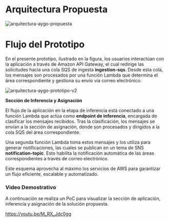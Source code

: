# Arquitectura Propuesta

![arquitectura-aygo-propuesta](https://github.com/user-attachments/assets/c9ed83c5-80af-4f5e-acb0-211fc6bd97f3)

# Flujo del Prototipo
En el presente prototipo, ilustrado en la figura, los usuarios interactúan con la aplicación a través de Amazon API Gateway, el cual redirige las solicitudes hacia una cola SQS de ingesta **ingestion-sqs**. Desde esta cola, los mensajes son procesados por una función Lambda que determina el área correspondiente y gestiona su envío vía correo electrónico.

![arquitectura-aygo-prototipo-v2](https://github.com/user-attachments/assets/f7c064d6-0c64-4e09-8432-cbdc253b79b5)

**Sección de Inferencia y Asignación**

El flujo de la aplicación en la etapa de inferencia está conectado a una función Lambda que actúa como **endpoint de inferencia**, encargada de clasificar los mensajes recibidos. Tras la clasificación, los mensajes se envían a la sección de asignación, donde son procesados y dirigidos a la cola SQS del área correspondiente.

Una segunda función Lambda toma estos mensajes y los utiliza para generar notificaciones, las cuales se publican en un tema de SNS **notification-topic**. Esto habilita la notificación automática de las áreas correspondientes a través de correo electrónico.

Este esquema aprovecha al máximo los servicios de AWS para garantizar un flujo eficiente, escalable y automatizado.


### Video Demostrativo

A continuación se realiza un PoC para visualizar la sección de aplicación, inferencia y asignación de la solución propuesta.

https://youtu.be/M_RX_Jdc0gg
